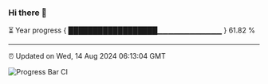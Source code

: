 ### Hi there 👋

⏳ Year progress { ██████████████████▁▁▁▁▁▁▁▁▁▁▁▁ } 61.82 %

---

⏰ Updated on Wed, 14 Aug 2024 06:13:04 GMT

![Progress Bar CI](https://github.com/Shyam-Makwana/GitHub-Actions-Demo/workflows/Progress%20Bar%20CI/badge.svg)
